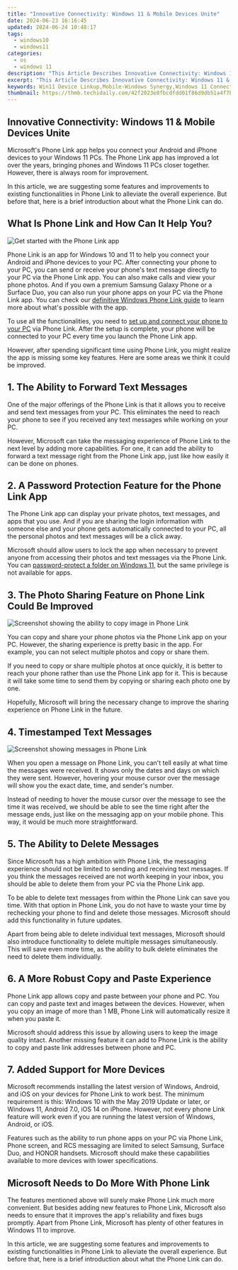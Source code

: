 ```yaml
---
title: "Innovative Connectivity: Windows 11 & Mobile Devices Unite"
date: 2024-06-23 16:16:45
updated: 2024-06-24 10:48:17
tags:
  - windows10
  - windows11
categories:
  - os
  - windows 11
description: "This Article Describes Innovative Connectivity: Windows 11 & Mobile Devices Unite"
excerpt: "This Article Describes Innovative Connectivity: Windows 11 & Mobile Devices Unite"
keywords: Win11 Device Linkup,Mobile-Windows Synergy,Windows 11 Connect,Innovative W11 Mobility,New OS Connectivity,W11 Dev Integration,Unified W11 Networking
thumbnail: https://thmb.techidaily.com/42f2023e8fbcdfdd01f86d9db51a4f7bd6fa603af8cb31396f717d24438f83e9.jpg
---
```


## Innovative Connectivity: Windows 11 & Mobile Devices Unite

 Microsoft's Phone Link app helps you connect your Android and iPhone devices to your Windows 11 PCs. The Phone Link app has improved a lot over the years, bringing phones and Windows 11 PCs closer together. However, there is always room for improvement.

 In this article, we are suggesting some features and improvements to existing functionalities in Phone Link to alleviate the overall experience. But before that, here is a brief introduction about what the Phone Link can do.

## What Is Phone Link and How Can It Help You?

![Get started with the Phone Link app](https://static1.makeuseofimages.com/wordpress/wp-content/uploads/2022/06/phone-link.jpg)

 Phone Link is an app for Windows 10 and 11 to help you connect your Android and iPhone devices to your PC. After connecting your phone to your PC, you can send or receive your phone's text message directly to your PC via the Phone Link app. You can also make calls and view your phone photos. And if you own a premium Samsung Galaxy Phone or a Surface Duo, you can also run your phone apps on your PC via the Phone Link app. You can check our [definitive Windows Phone Link guide](https://www.makeuseof.com/windows-phone-link-guide/) to learn more about what's possible with the app.

 To use all the functionalities, you need to [set up and connect your phone to your PC](http://www.makeuseof.com/tag/can-i-control-a-phone-with-my-computer-android/) via Phone Link. After the setup is complete, your phone will be connected to your PC every time you launch the Phone Link app.

 However, after spending significant time using Phone Link, you might realize the app is missing some key features. Here are some areas we think it could be improved.

## 1\. The Ability to Forward Text Messages

 One of the major offerings of the Phone Link is that it allows you to receive and send text messages from your PC. This eliminates the need to reach your phone to see if you received any text messages while working on your PC.

 However, Microsoft can take the messaging experience of Phone Link to the next level by adding more capabilities. For one, it can add the ability to forward a text message right from the Phone Link app, just like how easily it can be done on phones.

## 2\. A Password Protection Feature for the Phone Link App

 The Phone Link app can display your private photos, text messages, and apps that you use. And if you are sharing the login information with someone else and your phone gets automatically connected to your PC, all the personal photos and text messages will be a click away.

 Microsoft should allow users to lock the app when necessary to prevent anyone from accessing their photos and text messages via the Phone Link. You can [password-protect a folder on Windows 11](https://www.makeuseof.com/windows-11-password-protect-folder/), but the same privilege is not available for apps.

## 3\. The Photo Sharing Feature on Phone Link Could Be Improved

![Screenshot showing the ability to copy image in Phone Link](https://static1.makeuseofimages.com/wordpress/wp-content/uploads/2023/05/copy-image-edit.jpg)

 You can copy and share your phone photos via the Phone Link app on your PC. However, the sharing experience is pretty basic in the app. For example, you can not select multiple photos and copy or share them.

 If you need to copy or share multiple photos at once quickly, it is better to reach your phone rather than use the Phone Link app for it. This is because it will take some time to send them by copying or sharing each photo one by one.

 Hopefully, Microsoft will bring the necessary change to improve the sharing experience on Phone Link in the future.

## 4\. Timestamped Text Messages

![Screenshot showing messages in Phone Link](https://static1.makeuseofimages.com/wordpress/wp-content/uploads/2023/05/phone-link-message-edited.jpg)

 When you open a message on Phone Link, you can't tell easily at what time the messages were received. It shows only the dates and days on which they were sent. However, hovering your mouse cursor over the message will show you the exact date, time, and sender's number.

 Instead of needing to hover the mouse cursor over the message to see the time it was received, we should be able to see the time right after the message ends, just like on the messaging app on your mobile phone. This way, it would be much more straightforward.

## 5\. The Ability to Delete Messages

 Since Microsoft has a high ambition with Phone Link, the messaging experience should not be limited to sending and receiving text messages. If you think the messages received are not worth keeping in your inbox, you should be able to delete them from your PC via the Phone Link app.

 To be able to delete text messages from within the Phone Link can save you time. With that option in Phone Link, you do not have to waste your time by rechecking your phone to find and delete those messages. Microsoft should add this functionality in future updates.

 Apart from being able to delete individual text messages, Microsoft should also introduce functionality to delete multiple messages simultaneously. This will save even more time, as the ability to bulk delete eliminates the need to delete them individually.

## 6\. A More Robust Copy and Paste Experience

 Phone Link app allows copy and paste between your phone and PC. You can copy and paste text and images between the devices. However, when you copy an image of more than 1 MB, Phone Link will automatically resize it when you paste it.

 Microsoft should address this issue by allowing users to keep the image quality intact. Another missing feature it can add to Phone Link is the ability to copy and paste link addresses between phone and PC.

## 7\. Added Support for More Devices

 Microsoft recommends installing the latest version of Windows, Android, and iOS on your devices for Phone Link to work best. The minimum requirement is this: Windows 10 with the May 2019 Update or later, or Windows 11, Android 7.0, iOS 14 on iPhone. However, not every phone Link feature will work even if you are running the latest version of Windows, Android, or iOS.

 Features such as the ability to run phone apps on your PC via Phone Link, Phone screen, and RCS messaging are limited to select Samsung, Surface Duo, and HONOR handsets. Microsoft should make these capabilities available to more devices with lower specifications.

## Microsoft Needs to Do More With Phone Link

 The features mentioned above will surely make Phone Link much more convenient. But besides adding new features to Phone Link, Microsoft also needs to ensure that it improves the app's reliability and fixes bugs promptly. Apart from Phone Link, Microsoft has plenty of other features in Windows 11 to improve.

 In this article, we are suggesting some features and improvements to existing functionalities in Phone Link to alleviate the overall experience. But before that, here is a brief introduction about what the Phone Link can do.
